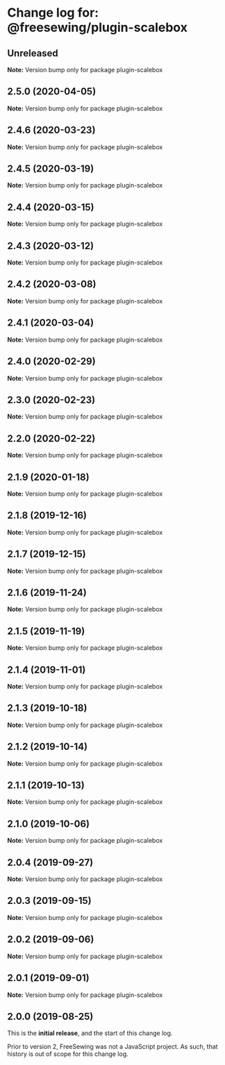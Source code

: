 # Change log for: @freesewing/plugin-scalebox


## Unreleased

**Note:** Version bump only for package plugin-scalebox


## 2.5.0 (2020-04-05)

**Note:** Version bump only for package plugin-scalebox


## 2.4.6 (2020-03-23)

**Note:** Version bump only for package plugin-scalebox


## 2.4.5 (2020-03-19)

**Note:** Version bump only for package plugin-scalebox


## 2.4.4 (2020-03-15)

**Note:** Version bump only for package plugin-scalebox


## 2.4.3 (2020-03-12)

**Note:** Version bump only for package plugin-scalebox


## 2.4.2 (2020-03-08)

**Note:** Version bump only for package plugin-scalebox


## 2.4.1 (2020-03-04)

**Note:** Version bump only for package plugin-scalebox


## 2.4.0 (2020-02-29)

**Note:** Version bump only for package plugin-scalebox


## 2.3.0 (2020-02-23)

**Note:** Version bump only for package plugin-scalebox


## 2.2.0 (2020-02-22)

**Note:** Version bump only for package plugin-scalebox


## 2.1.9 (2020-01-18)

**Note:** Version bump only for package plugin-scalebox


## 2.1.8 (2019-12-16)

**Note:** Version bump only for package plugin-scalebox


## 2.1.7 (2019-12-15)

**Note:** Version bump only for package plugin-scalebox


## 2.1.6 (2019-11-24)

**Note:** Version bump only for package plugin-scalebox


## 2.1.5 (2019-11-19)

**Note:** Version bump only for package plugin-scalebox


## 2.1.4 (2019-11-01)

**Note:** Version bump only for package plugin-scalebox


## 2.1.3 (2019-10-18)

**Note:** Version bump only for package plugin-scalebox


## 2.1.2 (2019-10-14)

**Note:** Version bump only for package plugin-scalebox


## 2.1.1 (2019-10-13)

**Note:** Version bump only for package plugin-scalebox


## 2.1.0 (2019-10-06)

**Note:** Version bump only for package plugin-scalebox


## 2.0.4 (2019-09-27)

**Note:** Version bump only for package plugin-scalebox


## 2.0.3 (2019-09-15)

**Note:** Version bump only for package plugin-scalebox


## 2.0.2 (2019-09-06)

**Note:** Version bump only for package plugin-scalebox


## 2.0.1 (2019-09-01)

**Note:** Version bump only for package plugin-scalebox




## 2.0.0 (2019-08-25)

This is the **initial release**, and the start of this change log.

Prior to version 2, FreeSewing was not a JavaScript project.
As such, that history is out of scope for this change log.
